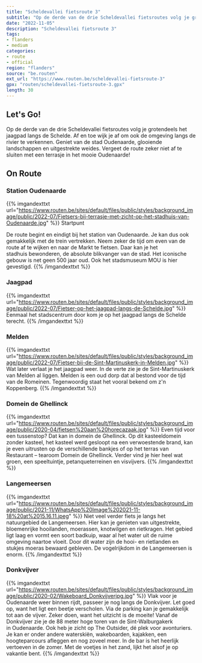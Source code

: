 ```yaml
---
title: "Scheldevallei fietsroute 3"
subtitle: "Op de derde van de drie Scheldevallei fietsroutes volg je grotendeels het jaagpad langs de Schelde"
date: "2022-11-05"
description: "Scheldevallei fietsroute 3"
tags:
- flanders
- medium
categories:
- route
- official
region: "flanders"
source: "be.routen"
ext_url: "https://www.routen.be/scheldevallei-fietsroute-3"
gpx: "routen/scheldevallei-fietsroute-3.gpx"
length: 30
---
```


## Let's Go!

Op de derde van de drie Scheldevallei fietsroutes volg je grotendeels het jaagpad langs de Schelde. Af en toe wijk je af om ook de omgeving langs de rivier te verkennen. Geniet van de stad Oudenaarde, glooiende landschappen en uitgestrekte weides. Vergeet de route zeker niet af te sluiten met een terrasje in het mooie Oudenaarde!

## On Route

### Station Oudenaarde

{{% imgandexttxt url="https://www.routen.be/sites/default/files/public/styles/background_image/public/2022-07/Fietsers-bij-terrasje-met-zicht-op-het-stadhuis-van-Oudenaarde.jpg" %}}
Startpunt

De route begint en eindigt bij het station van Oudenaarde. Je kan dus ook gemakkelijk met de trein vertrekken. Neem zeker de tijd om even van de route af te wijken en naar de Markt te fietsen. Daar kan je het stadhuis bewonderen, de absolute blikvanger van de stad. Het iconische gebouw is net geen 500 jaar oud. Ook het stadsmuseum MOU is hier gevestigd.
{{% /imgandexttxt %}}

### Jaagpad

{{% imgandexttxt url="https://www.routen.be/sites/default/files/public/styles/background_image/public/2022-07/Fietser-op-het-jaagpad-langs-de-Schelde.jpg" %}}
Eenmaal het stadscentrum door kom je op het jaagpad langs de Schelde terecht.
{{% /imgandexttxt %}}

### Melden

{{% imgandexttxt url="https://www.routen.be/sites/default/files/public/styles/background_image/public/2022-07/Fietser-bij-de-Sint-Martinuskerk-in-Melden.jpg" %}}
Wat later verlaat je het jaagpad weer. In de verte zie je de Sint-Martinuskerk van Melden al liggen. Melden is een oud dorp dat al bestond voor de tijd van de Romeinen. Tegenwoordig staat het vooral bekend om z'n Koppenberg.
{{% /imgandexttxt %}}

### Domein de Ghellinck

{{% imgandexttxt url="https://www.routen.be/sites/default/files/public/styles/background_image/public/2020-04/fietsen%20aan%20horecazaak.jpg" %}}
Even tijd voor een tussenstop? Dat kan in domein de Ghellinck. Op dit kasteeldomein zonder kasteel, het kasteel werd gesloopt na een verwoestende brand, kan je even uitrusten op de verschillende bankjes of op het terras van Restaurant – tearoom Domein de Ghellinck. Verder vind je hier heel wat groen, een speeltuintje, petanqueterreinen en visvijvers.
{{% /imgandexttxt %}}

### Langemeersen

{{% imgandexttxt url="https://www.routen.be/sites/default/files/public/styles/background_image/public/2021-11/WhatsApp%20Image%202021-11-18%20at%2015.16.11.jpeg" %}}
Niet veel verder fiets je langs het natuurgebied de Langemeersen. Hier kan je genieten van uitgestrekte, bloemenrijke hooilanden, moerassen, knotwilgen en rietkragen. Het gebied ligt laag en vormt een soort badkuip, waar al het water uit de ruime omgeving naartoe vloeit. Door dit water zijn de hooi- en rietlanden en stukjes moeras bewaard gebleven. De vogelrijkdom in de Langemeersen is enorm.
{{% /imgandexttxt %}}

### Donkvijver

{{% imgandexttxt url="https://www.routen.be/sites/default/files/public/styles/background_image/public/2020-02/Wakeboard_Donkvijverjpg.jpg" %}}
Vlak voor je Oudenaarde weer binnen rijdt, passeer je nog langs de Donkvijver. Let goed op, want het ligt een beetje verscholen. Via de parking kan je gemakkelijk tot aan de vijver. Zeker doen, want het uitzicht is de moeite! Vanaf de Donkvijver zie je de 88 meter hoge toren van de Sint-Walburgakerk in Oudenaarde. Ook heb je zicht op The Outsider, dé plek voor avonturiers. Je kan er onder andere waterskiën, wakeboarden, kajakken, een hoogteparcours afleggen en nog zoveel meer. In de bar is het heerlijk vertoeven in de zomer. Met de voetjes in het zand, lijkt het alsof je op vakantie bent.
{{% /imgandexttxt %}}


